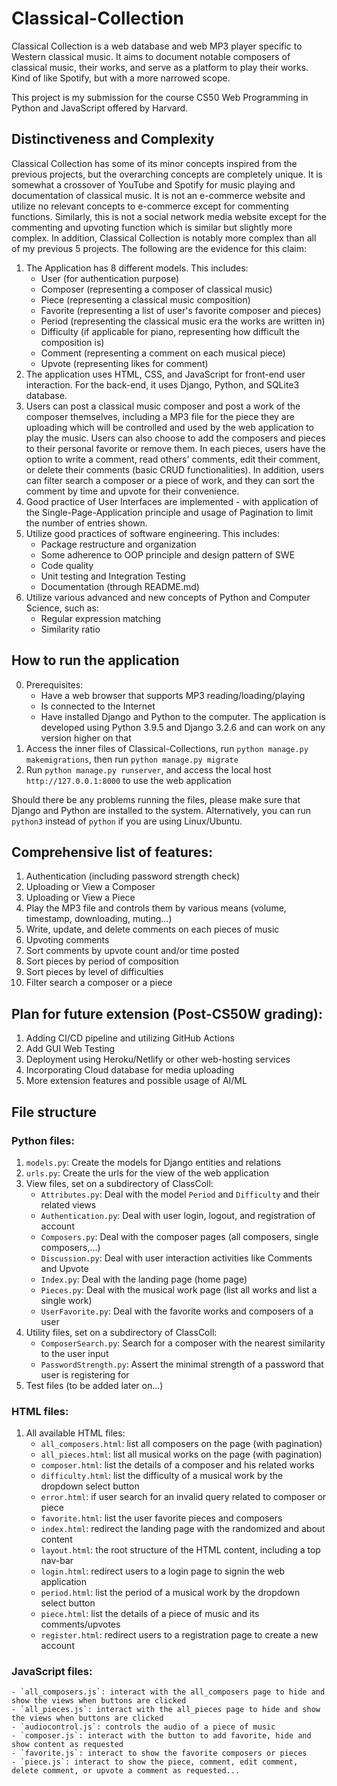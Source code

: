 # Classical-Collection

Classical Collection is a web database and web MP3 player specific to Western classical music. It aims to document notable composers of classical music, their works,
and serve as a platform to play their works. Kind of like Spotify, but with a more narrowed scope.


This project is my submission for the course CS50 Web Programming in Python and JavaScript offered by Harvard.

## Distinctiveness and Complexity
Classical Collection has some of its minor concepts inspired from the previous projects, but the overarching concepts are completely unique. It is somewhat a crossover of
YouTube and Spotify for music playing and documentation of classical music. It is not an e-commerce website and utilize no relevant concepts to e-commerce except for commenting functions. Similarly, this is not a social network media website except for the commenting and upvoting function which is similar but slightly more complex.
In addition, Classical Collection is notably more complex than all of my previous 5 projects. The following are the evidence for this claim:


1. The Application has 8 different models. This includes:
    - User (for authentication purpose)
    - Composer (representing a composer of classical music)
    - Piece (representing a classical music composition)
    - Favorite (representing a list of user's favorite composer and pieces)
    - Period (representing the classical music era the works are written in)
    - Difficulty (if applicable for piano, representing how difficult the composition is)
    - Comment (representing a comment on each musical piece)
    - Upvote (representing likes for comment)
2. The application uses HTML, CSS, and JavaScript for front-end user interaction. For the back-end, it uses Django, Python, and SQLite3 database.
3. Users can post a classical music composer and post a work of the composer themselves, including a MP3 file for the piece they are uploading which will be controlled
and used by the web application to play the music. Users can also choose to add the composers and pieces to their personal favorite or remove them. In each pieces, users
have the option to write a comment, read others' comments, edit their comment, or delete their comments (basic CRUD functionalities). In addition, users can filter search
a composer or a piece of work, and they can sort the comment by time and upvote for their convenience.
4. Good practice of User Interfaces are implemented - with application of the Single-Page-Application principle and usage of Pagination to limit the number of entries shown.
5. Utilize good practices of software engineering. This includes:
    - Package restructure and organization
    - Some adherence to OOP principle and design pattern of SWE
    - Code quality
    - Unit testing and Integration Testing
    - Documentation (through README.md)
6. Utilize various advanced and new concepts of Python and Computer Science, such as:
    - Regular expression matching
    - Similarity ratio

## How to run the application
0. Prerequisites:
    - Have a web browser that supports MP3 reading/loading/playing
    - Is connected to the Internet
    - Have installed Django and Python to the computer. The application is developed using Python 3.9.5 and Django 3.2.6 and can work on any version higher on that
1. Access the inner files of Classical-Collections, run `python manage.py makemigrations`, then run `python manage.py migrate`
2. Run `python manage.py runserver`, and access the local host `http://127.0.0.1:8000` to use the web application

Should there be any problems running the files, please make sure that Django and Python are installed to the system. Alternatively, you can run `python3` instead of `python` if you are using Linux/Ubuntu.

## Comprehensive list of features:
1. Authentication (including password strength check)
2. Uploading or View a Composer
3. Uploading or View a Piece
4. Play the MP3 file and controls them by various means (volume, timestamp, downloading, muting...)
5. Write, update, and delete comments on each pieces of music
6. Upvoting comments
7. Sort comments by upvote count and/or time posted
8. Sort pieces by period of composition
9. Sort pieces by level of difficulties
10. Filter search a composer or a piece

## Plan for future extension (Post-CS50W grading):
1. Adding CI/CD pipeline and utilizing GitHub Actions
2. Add GUI Web Testing
3. Deployment using Heroku/Netlify or other web-hosting services
4. Incorporating Cloud database for media uploading
5. More extension features and possible usage of AI/ML

## File structure

### Python files:
1. `models.py`: Create the models for Django entities and relations
2. `urls.py`: Create the urls for the view of the web application
3. View files, set on a subdirectory of ClassColl:
    - `Attributes.py`: Deal with the model `Period` and `Difficulty` and their related views
    - `Authentication.py`: Deal with user login, logout, and registration of account
    - `Composers.py`: Deal with the composer pages (all composers, single composers,...)
    - `Discussion.py`: Deal with user interaction activities like Comments and Upvote
    - `Index.py`: Deal with the landing page (home page)
    - `Pieces.py`: Deal with the musical work page (list all works and list a single work)
    - `UserFavorite.py`: Deal with the favorite works and composers of a user
4. Utility files, set on a subdirectory of ClassColl:
    - `ComposerSearch.py`: Search for a composer with the nearest similarity to the user input
    - `PasswordStrength.py`: Assert the minimal strength of a password that user is registering for
5. Test files (to be added later on...)

### HTML files:
1. All available HTML files:
    - `all_composers.html`: list all composers on the page (with pagination)
    - `all_pieces.html`: list all musical works on the page (with pagination)
    - `composer.html`: list the details of a composer and his related works
    - `difficulty.html`: list the difficulty of a musical work by the dropdown select button
    - `error.html`: if user search for an invalid query related to composer or piece
    - `favorite.html`: list the user favorite pieces and composers
    - `index.html`: redirect the landing page with the randomized and about content
    - `layout.html`: the root structure of the HTML content, including a top nav-bar
    - `login.html`: redirect users to a login page to signin the web application
    - `period.html`: list the period of a musical work by the dropdown select button
    - `piece.html`: list the details of a piece of music and its comments/upvotes
    - `register.html`: redirect users to a registration page to create a new account

### JavaScript files:
    - `all_composers.js`: interact with the all_composers page to hide and show the views when buttons are clicked
    - `all_pieces.js`: interact with the all_pieces page to hide and show the views when buttons are clicked
    - `audiocontrol.js`: controls the audio of a piece of music
    - `composer.js`: interact with the button to add favorite, hide and show content as requested
    - `favorite.js`: interact to show the favorite composers or pieces
    - `piece.js`: interact to show the piece, comment, edit comment, delete comment, or upvote a comment as requested...